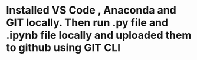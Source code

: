 # Installed VS Code , Anaconda and GIT locally. Then run .py file and .ipynb file locally and uploaded them to github using GIT CLI
